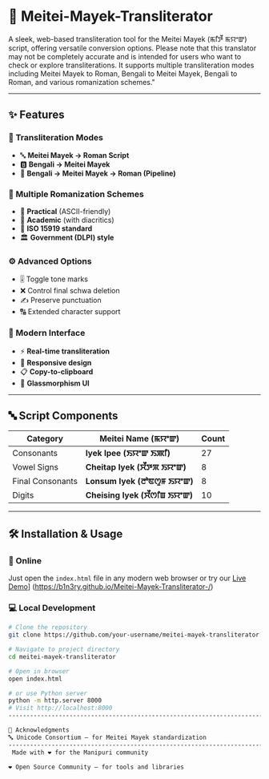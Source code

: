 # 🌸 Meitei-Mayek-Transliterator

A sleek, web-based transliteration tool for the Meitei Mayek (ꯃꯤꯇꯩ ꯃꯌꯦꯛ) script, offering versatile conversion options. Please note that this translator may not be completely accurate and is intended for users who want to check or explore transliterations. It supports multiple transliteration modes including Meitei Mayek to Roman, Bengali to Meitei Mayek, Bengali to Roman, and various romanization schemes."

---

## ✨ Features

### 🔄 Transliteration Modes
- 🔤 **Meitei Mayek → Roman Script**
- 🅱️ **Bengali → Meitei Mayek**
- 🔁 **Bengali → Meitei Mayek → Roman (Pipeline)**

### 📝 Multiple Romanization Schemes
- 🔹 **Practical** (ASCII-friendly)
- 🔸 **Academic** (with diacritics)
- 🧩 **ISO 15919 standard**
- 🏛️ **Government (DLPI) style**

### ⚙️ Advanced Options
- 🎚️ Toggle tone marks
- ❌ Control final schwa deletion
- ✍️ Preserve punctuation
- 🔠 Extended character support

### 🎨 Modern Interface
- ⚡ **Real-time transliteration**
- 📱 **Responsive design**
- 📋 **Copy-to-clipboard**
- 🧊 **Glassmorphism UI**

---

## 🔤 Script Components

| Category             | Meitei Name (ꯃꯌꯦꯛ)               | Count |
|----------------------|----------------------------------|--------|
| Consonants           | **Iyek Ipee (ꯏꯌꯦꯛ ꯏꯄꯤ)**        | 27     |
| Vowel Signs          | **Cheitap Iyek (ꯆꯩꯇꯞ ꯏꯌꯦꯛ)**   | 8      |
| Final Consonants     | **Lonsum Iyek (ꯂꯣꯟꯁꯨꯝ ꯏꯌꯦꯛ)** | 8      |
| Digits               | **Cheising Iyek (ꯆꯩꯁꯤꯡ ꯏꯌꯦꯛ)** | 10     |

---

## 🛠️ Installation & Usage

### 🔗 Online
Just open the `index.html` file in any modern web browser or try our [Live Demo](#)] (https://b1n3ry.github.io/Meitei-Mayek-Transliterator-/)

### 💻 Local Development

```bash
# Clone the repository
git clone https://github.com/your-username/meitei-mayek-transliterator.git

# Navigate to project directory
cd meitei-mayek-transliterator

# Open in browser
open index.html

# or use Python server
python -m http.server 8000
# Visit http://localhost:8000
--------------------------------------------------------------------------------------------

🙏 Acknowledgments
🔤 Unicode Consortium – for Meitei Mayek standardization
---------------------------------------------------------------------------------------------
 Made with ❤️ for the Manipuri community

❤️ Open Source Community – for tools and libraries
